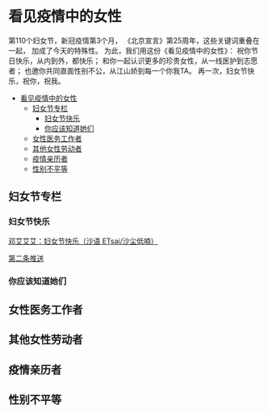 # 看见疫情中的女性
第110个妇女节，新冠疫情第3个月，
《北京宣言》第25周年，这些关键词重叠在一起，
加成了今天的特殊性。
为此，我们用这份《看见疫情中的女性》：
祝你节日快乐，从内到外，都快乐；
和你一起认识更多的珍贵女性，从一线医护到志愿者；
也邀你共同直面性别不公，从江山娇到每一个你我TA。
再一次，妇女节快乐，祝你，祝我。

- [看见疫情中的女性](#%e7%9c%8b%e8%a7%81%e7%96%ab%e6%83%85%e4%b8%ad%e7%9a%84%e5%a5%b3%e6%80%a7)
  - [妇女节专栏](#%e5%a6%87%e5%a5%b3%e8%8a%82%e4%b8%93%e6%a0%8f)
    - [妇女节快乐](#%e5%a6%87%e5%a5%b3%e8%8a%82%e5%bf%ab%e4%b9%90)
    - [你应该知道她们](#%e4%bd%a0%e5%ba%94%e8%af%a5%e7%9f%a5%e9%81%93%e5%a5%b9%e4%bb%ac)
  - [女性医务工作者](#%e5%a5%b3%e6%80%a7%e5%8c%bb%e5%8a%a1%e5%b7%a5%e4%bd%9c%e8%80%85)
  - [其他女性劳动者](#%e5%85%b6%e4%bb%96%e5%a5%b3%e6%80%a7%e5%8a%b3%e5%8a%a8%e8%80%85)
  - [疫情亲历者](#%e7%96%ab%e6%83%85%e4%ba%b2%e5%8e%86%e8%80%85)
  - [性别不平等](#%e6%80%a7%e5%88%ab%e4%b8%8d%e5%b9%b3%e7%ad%89)

## 妇女节专栏
### 妇女节快乐
[邓艾艾艾：妇女节快乐（沙语 ETsai/沙尘低喃）](https://mp.weixin.qq.com/s/DkWmsnlO0ggaaUYifDyyuQ)

[第二条推送](https://mp.weixin.qq.com/s/DkWmsnlO0ggaaUYifDyyuQ)
### 你应该知道她们
 


## 女性医务工作者

## 其他女性劳动者

## 疫情亲历者

## 性别不平等
